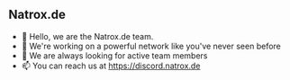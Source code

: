 ## Natrox.de

- 👋 Hello, we are the Natrox.de team.
- 📁 We're working on a powerful network like you've never seen before
- 📢 We are always looking for active team members
- 📫 You can reach us at https://discord.natrox.de
